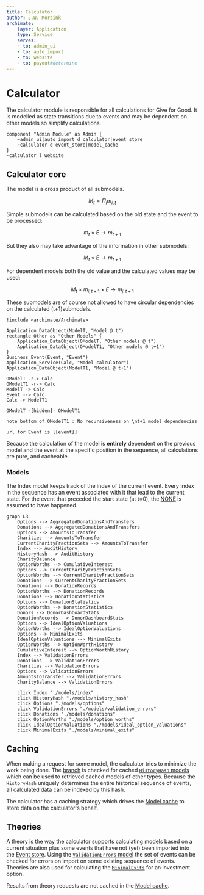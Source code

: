 ```yaml
---
title: Calculator
author: J.W. Morsink
archimate:
    layer: Application
    type: Service
    serves:
    - to: admin_ui
    - to: auto_import
    - to: website
    - to: payout#determine
---
```

# Calculator

The calculator module is responsible for all calculations for Give for Good.
It is modelled as state transitions due to events and may be dependent on other models so simplify calculations.

```pumlarch
component "Admin Module" as Admin {
    ~admin_ui|auto_import d calculator|event_store
    ~calculator d event_store|model_cache    
}
~calculator l website
```

## Calculator core

The model is a cross product of all submodels.

$$
    M_t = \Pi_i m_{i,t}
$$

Simple submodels can be calculated based on the old state and the event to be processed:

$$
    m_t \times E \rightarrow m_{t+1}
$$

But they also may take advantage of the information in other submodels:

$$
    M_t \times E \rightarrow m_{t+1}
$$

For dependent models both the old value and the calculated values may be used:

$$
    M_t \times m_{i,t+1} \times E \rightarrow m_{j,t+1}
$$

These submodels are of course not allowed to have circular dependencies on the calculated (t+1)submodels.

```plantuml
!include <archimate/Archimate>

Application_DataObject(ModelT, "Model @ t")
rectangle Other as "Other Models" {
    Application_DataObject(OModelT, "Other models @ t")
    Application_DataObject(OModelT1, "Other models @ t+1")
}
Business_Event(Event, "Event")
Application_Service(Calc, "Model calculator")
Application_DataObject(ModelT1, "Model @ t+1")

OModelT -r-> Calc
OModelT1 -r-> Calc
ModelT -> Calc
Event --> Calc
Calc -> ModelT1

OModelT -[hidden]- OModelT1

note bottom of OModelT1 : No recursiveness on \nt+1 model dependencies

url for Event is [[event]]
```

Because the calculation of the model is **entirely** dependent on the previous model and the event at the specific position in the sequence, all calculations are pure, and cacheable.

### Models

The Index model keeps track of the index of the current event. 
Every index in the sequence has an event associated with it that lead to the current state.
For the event that preceded the start state (at t=0), the [NONE](./events/NONE.md) is assumed to have happened.

```mermaid
graph LR
    Options --> AggregatedDonationsAndTransfers
    Donations --> AggregatedDonationsAndTransfers
    Options --> AmountsToTransfer
    Charities --> AmountsToTransfer
    CurrentCharityFractionSets --> AmountsToTransfer
    Index --> AuditHistory
    HistoryHash --> AuditHistory
    CharityBalance
    OptionWorths --> CumulativeInterest
    Options --> CurrentCharityFractionSets
    OptionWorths --> CurrentCharityFractionSets
    Donations --> CurrentCharityFractionSets
    Donations --> DonationRecords
    OptionWorths --> DonationRecords
    Donations --> DonationStatistics
    Options --> DonationStatistics
    OptionWorths --> DonationStatistics
    Donors --> DonorDashboardStats
    DonationRecords --> DonorDashboardStats
    Options --> IdealOptionValuations
    OptionWorths --> IdealOptionValuations
    Options --> MinimalExits
    IdealOptionValuations --> MinimalExits
    OptionWorths --> OptionWorthHistory
    CumulativeInterest --> OptionWorthHistory
    Index --> ValidationErrors
    Donations --> ValidationErrors
    Charities --> ValidationErrors
    Options --> ValidationErrors
    AmountsToTransfer --> ValidationErrors
    CharityBalance --> ValidationErrors

    click Index "./models/index"
    click HistoryHash "./models/history_hash"
    click Options "./models/options"
    click ValidationErrors "./models/validation_errors"
    click Donations "./models/donations"
    click OptionWorths "./models/option_worths"
    click IdealOptionValuations "./models/ideal_option_valuations"
    click MinimalExits "./models/minimal_exits"
```

## Caching

When making a request for some model, the calculator tries to minimize the work being done.
The [branch](./branch) is checked for cached [`HistoryHash` models](./models/history_hash) which can be used to retrieved cached models of other types.
Because the `HistoryHash` uniquely determines the entire historical sequence of events, all calculated data can be indexed by this hash.

The calculator has a caching strategy which drives the [Model cache](./model_cache) to store data on the calculator's behalf.

## Theories

A theory is the way the calculator supports calculating models based on a current situation plus some events that have not (yet) been imported into the [Event store](./event_store).
Using the [`ValidationErrors` model](./models/validation_errors) the set of events can be checked for errors on import on some existing sequence of events.
Theories are also used for calculating the [`MinimalExits`](./models/minimal_exits) for an investment option.

Results from theory requests are not cached in the [Model cache](./model_cache).

